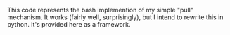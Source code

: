This code represents the bash implemention of my simple "pull" mechanism. It works (fairly well, surprisingly), but I intend to rewrite this in python. It's provided here as a framework.
